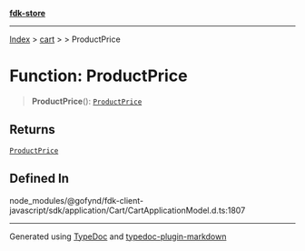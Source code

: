 [**fdk-store**](../../../README.md)
***

[Index](../../../API.md) > [cart](../../README.md) > [<internal>](../README.md) > ProductPrice

# Function: ProductPrice

> **ProductPrice**(): [`ProductPrice`](../type-aliases/type-alias.ProductPrice.md)

## Returns

[`ProductPrice`](../type-aliases/type-alias.ProductPrice.md)

## Defined In

node\_modules/@gofynd/fdk-client-javascript/sdk/application/Cart/CartApplicationModel.d.ts:1807

***
Generated using [TypeDoc](https://typedoc.org/) and [typedoc-plugin-markdown](https://www.npmjs.com/package/typedoc-plugin-markdown)
